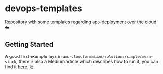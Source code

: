 # devops-templates

Repository with some templates regarding app-deployment over the cloud ☁️

## Getting Started

A good first example lays in `aws-cloudformation/solutions/simple/mean-stack`, there is also a Medium article which describes how to run it, you can find it [here](https://medium.com/@tgotwig/simple-mean-stack-deployment-by-aws-cloudformation-docker-38ed966c78b1?source=friends_link&sk=9463c8fdcf6ce52ef7b9393606027c8f). 😃
